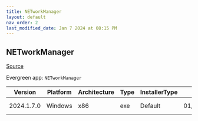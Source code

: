 ```yaml
---
title: NETworkManager
layout: default
nav_order: 2
last_modified_date: Jan 7 2024 at 08:15 PM
---
```


## NETworkManager

[Source](https://github.com/BornToBeRoot/NETworkManager)

Evergreen app: `NETworkManager`

| Version    | Platform | Architecture | Type | InstallerType | Date       | Size     | URI                                                                                                                                                                                                                                |
| ---------- | -------- | ------------ | ---- | ------------- | ---------- | -------- | ---------------------------------------------------------------------------------------------------------------------------------------------------------------------------------------------------------------------------------- |
| 2024.1.7.0 | Windows  | x86          | exe  | Default       | 01/07/2024 | 18661520 | [https://github.com/BornToBeRoot/NETworkManager/releases/download/2024.1.7.0/NETworkManager_2024.1.7.0_Setup.exe](https://github.com/BornToBeRoot/NETworkManager/releases/download/2024.1.7.0/NETworkManager_2024.1.7.0_Setup.exe) |
